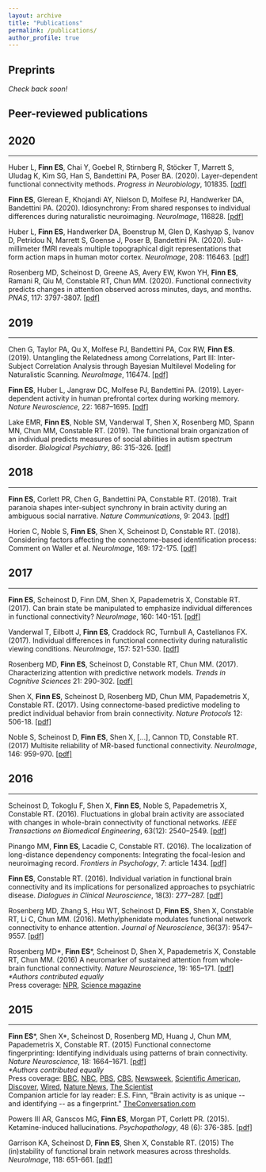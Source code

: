 ```yaml
---
layout: archive
title: "Publications"
permalink: /publications/
author_profile: true
---
```


## Preprints

*Check back soon!*

## Peer-reviewed publications

2020
---
---
Huber L, **Finn ES**, Chai Y, Goebel R, Stirnberg R, Stöcker T, Marrett S, Uludag K, Kim SG, Han S, Bandettini PA, Poser BA. (2020). Layer-dependent functional connectivity methods. *Progress in Neurobiology*, 101835. [[pdf]](https://thefinnlab.github.io/files/Huber_ProgNeurobiol2020.pdf)

**Finn ES**, Glerean E, Khojandi AY, Nielson D, Molfese PJ, Handwerker DA, Bandettini PA. (2020). Idiosynchrony: From shared responses to individual differences during naturalistic neuroimaging. *NeuroImage*, 116828. [[pdf]](https://thefinnlab.github.io/files/Finn_NeuroImage2020.pdf)

Huber L, **Finn ES**, Handwerker DA, Boenstrup M, Glen D, Kashyap S, Ivanov D, Petridou N, Marrett S, Goense J, Poser B, Bandettini PA. (2020). Sub-millimeter fMRI reveals multiple topographical digit representations that form action maps in human motor cortex. *NeuroImage*, 208: 116463. [[pdf]](https://thefinnlab.github.io/files/Huber_NeuroImage2020.pdf)

Rosenberg MD, Scheinost D, Greene AS, Avery EW, Kwon YH, **Finn ES**, Ramani R, Qiu M, Constable RT, Chun MM. (2020). Functional connectivity predicts changes in attention observed across minutes, days, and months. *PNAS*, 117: 3797-3807. [[pdf]](https://thefinnlab.github.io/files/Rosenberg_PNAS2020.pdf)

2019
---
---
Chen G, Taylor PA, Qu X, Molfese PJ, Bandettini PA, Cox RW, **Finn ES**. (2019). Untangling the Relatedness among Correlations, Part III: Inter-Subject Correlation Analysis through Bayesian Multilevel Modeling for Naturalistic Scanning. *NeuroImage*, 116474. [[pdf]](https://thefinnlab.github.io/files/Chen_NeuroImage2019.pdf)

**Finn ES**, Huber L, Jangraw DC, Molfese PJ, Bandettini PA. (2019). Layer-dependent activity in human prefrontal cortex during working memory. *Nature Neuroscience*, 22: 1687–1695. [[pdf]](https://esfinn.github.io/files/Finn_NatNeuro2019.pdf)

Lake EMR, **Finn ES**, Noble SM, Vanderwal T, Shen X, Rosenberg MD, Spann MN, Chun MM, Constable RT. (2019). The functional brain organization of an individual predicts measures of social abilities in autism spectrum disorder. *Biological Psychiatry*, 86: 315-326. [[pdf]](https://esfinn.github.io/files/Lake_BiolPsych2019.pdf)

2018
---
---
**Finn ES**, Corlett PR, Chen G, Bandettini PA, Constable RT. (2018). Trait paranoia shapes inter-subject synchrony in brain activity during an ambiguous social narrative. *Nature Communications*, 9: 2043. [[pdf]](https://esfinn.github.io/files/Finn_NatComms2018.pdf)

Horien C, Noble S, **Finn ES**, Shen X, Scheinost D, Constable RT. (2018). Considering factors affecting the connectome-based identification process: Comment on Waller et al. *NeuroImage*, 169: 172-175. [[pdf]](https://esfinn.github.io/files/Horien_NeuroImage2018.pdf)

2017
---
---
**Finn ES**, Scheinost D, Finn DM, Shen X, Papademetris X, Constable RT. (2017). Can brain state be manipulated to emphasize individual differences in functional connectivity? *NeuroImage*, 160: 140-151. [[pdf]](https://esfinn.github.io/files/Finn_NeuroImage2017.pdf)

Vanderwal T, Eilbott J, **Finn ES**, Craddock RC, Turnbull A, Castellanos FX. (2017).
Individual differences in functional connectivity during naturalistic viewing conditions. *NeuroImage*, 157: 521-530. [[pdf]](https://esfinn.github.io/files/Vanderwal_NeuroImage2017.pdf)

Rosenberg MD, **Finn ES**, Scheinost D, Constable RT, Chun MM. (2017). Characterizing attention with predictive network models. *Trends in Cognitive Sciences* 21: 290-302. [[pdf]](https://esfinn.github.io/files/Rosenberg_TiCS2017.pdf)

Shen X, **Finn ES**, Scheinost D, Rosenberg MD, Chun MM, Papademetris X, Constable RT. (2017). Using connectome-based predictive modeling to predict individual behavior from brain connectivity. *Nature Protocols* 12: 506-18. [[pdf]](https://esfinn.github.io/files/Shen_NatProtocols2017.pdf)

Noble S, Scheinost D, **Finn ES**, Shen X, […], Cannon TD, Constable RT. (2017) Multisite reliability of MR-based functional connectivity. *NeuroImage*, 146: 959-970. [[pdf]](https://esfinn.github.io/files/Noble_NeuroImage2017.pdf)

2016
---
---
Scheinost D, Tokoglu F, Shen X, **Finn ES**, Noble S, Papademetris X, Constable RT. (2016). Fluctuations in global brain activity are associated with changes in whole-brain connectivity of functional networks. *IEEE Transactions on Biomedical Engineering*, 63(12): 2540–2549. [[pdf]](https://esfinn.github.io/files/Scheinost_IEEEBiomedEng2016.pdf)

Pinango MM, **Finn ES**, Lacadie C, Constable RT. (2016). The localization of long-distance dependency components: Integrating the focal-lesion and neuroimaging record. *Frontiers in Psychology*, 7: article 1434. [[pdf]](https://esfinn.github.io/files/Pinango_FrontPsychol2016.pdf)

**Finn ES**, Constable RT. (2016). Individual variation in functional brain connectivity and its implications for personalized approaches to psychiatric disease. *Dialogues in Clinical Neuroscience*, 18(3): 277–287. [[pdf]](https://esfinn.github.io/files/Finn_DialClinNeurosci2016.pdf)

Rosenberg MD, Zhang S, Hsu WT, Scheinost D, **Finn ES**, Shen X, Constable RT, Li C, Chun MM. (2016). Methylphenidate modulates functional network connectivity to enhance attention. *Journal of Neuroscience*, 36(37): 9547–9557. [[pdf]](https://esfinn.github.io/files/Rosenberg_JNeurosci2016.pdf)

Rosenberg MD\*, **Finn ES**\*, Scheinost D, Shen X, Papademetris X, Constable RT, Chun MM. (2016) A neuromarker of sustained attention from whole-brain functional connectivity. *Nature Neuroscience*, 19: 165–171. [[pdf]](https://esfinn.github.io/files/Rosenberg_NatNeuro2016.pdf)<br/>*\*Authors contributed equally*<br/>Press coverage: [NPR](https://www.npr.org/sections/health-shots/2015/11/23/457139705/a-peek-at-brain-connections-may-reveal-attention-deficits), [Science magazine](http://www.sciencemag.org/news/2015/11/having-trouble-concentrating-brain-network-may-be-blame)

2015
---
---
**Finn ES**\*, Shen X\*, Scheinost D, Rosenberg MD, Huang J, Chun MM, Papademetris X, Constable RT. (2015) Functional connectome fingerprinting: Identifying individuals using patterns of brain connectivity. *Nature Neuroscience*, 18: 1664–1671. [[pdf]](https://esfinn.github.io/files/nn.4135.pdf)<br/>*\*Authors contributed equally*<br/>Press coverage: [BBC](http://www.bbc.com/news/science-environment-34504848), [NBC](https://www.nbcnews.com/better/wellness/scans-show-people-have-brain-fingerprint-n442966), [PBS](https://www.pbs.org/newshour/science/brain-fingerprint-sorting-hat-intelligence), [CBS](https://www.cbsnews.com/news/your-brain-is-your-fingerprint/), [Newsweek](http://www.newsweek.com/unique-brain-fingerprint-offers-new-method-identification-382661), [Scientific American](https://www.scientificamerican.com/article/brainprints-pick-out-an-individual-from-the-crowd/), [Discover](http://blogs.discovermagazine.com/d-brief/2015/10/12/connections-in-the-brain-like-fingerprints-can-identify-individuals), [Wired](https://www.wired.com/2015/10/scientists-can-now-predict-intelligence-brain-activity/), [Nature News](https://www.nature.com/news/brain-scans-pinpoint-individuals-from-a-crowd-1.18541), [The Scientist](https://www.the-scientist.com/?articles.view/articleNo/44212/title/Brain-Activity-Identifies-Individuals/)<br/>Companion article for lay reader: E.S. Finn, "Brain activity is as unique -- and identifying -- as a fingerprint." [TheConversation.com](http://theconversation.com/brain-activity-is-as-unique-and-identifying-as-a-fingerprint-48723)

Powers III AR, Ganscos MG, **Finn ES**, Morgan PT, Corlett PR. (2015). Ketamine-induced hallucinations. *Psychopathology*, 48 (6): 376-385. [[pdf]](https://esfinn.github.io/files/Powers_Psychopathol2015.pdf)

Garrison KA, Scheinost D, **Finn ES**, Shen X, Constable RT. (2015) The (in)stability of functional brain network measures across thresholds. *NeuroImage*, 118: 651-661. [[pdf]](https://esfinn.github.io/files/Garrison_NeuroImage2015.pdf)
